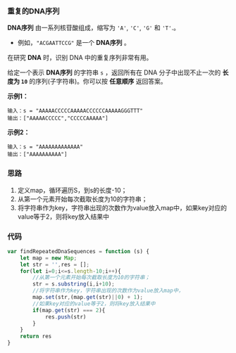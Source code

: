 ### 重复的DNA序列

**DNA序列** 由一系列核苷酸组成，缩写为 `'A'`, `'C'`, `'G'` 和 `'T'`.。

- 例如，`"ACGAATTCCG"` 是一个 **DNA序列** 。

在研究 **DNA** 时，识别 DNA 中的重复序列非常有用。

给定一个表示 **DNA序列** 的字符串 `s` ，返回所有在 DNA 分子中出现不止一次的 **长度为 `10`** 的序列(子字符串)。你可以按 **任意顺序** 返回答案。

**示例1：**

```
输入：s = "AAAAACCCCCAAAAACCCCCCAAAAAGGGTTT"
输出：["AAAAACCCCC","CCCCCAAAAA"]
```

**示例2：**

```
输入：s = "AAAAAAAAAAAAA"
输出：["AAAAAAAAAA"]
```

### 思路

1. 定义map，循环遍历S，到s的长度-10；
1. 从第一个元素开始每次截取长度为10的字符串；
1. 将字符串作为key，字符串出现的次数作为value放入map中，如果key对应的value等于2，则将key放入结果中

### 代码

```js
var findRepeatedDnaSequences = function (s) {
    let map = new Map;
    let str = '',res = [];
    for(let i=0;i<=s.length-10;i++){
        //从第一个元素开始每次截取长度为10的字符串；
        str = s.substring(i,i+10);
        //将字符串作为key，字符串出现的次数作为value放入map中，
        map.set(str,(map.get(str)||0) + 1);
        //如果key对应的value等于2，则将key放入结果中
        if(map.get(str) === 2){
            res.push(str)
        }
    }
    return res
}
```



